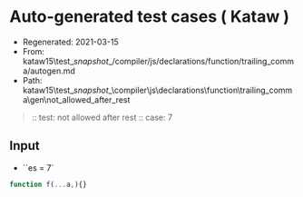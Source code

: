 # Auto-generated test cases ( Kataw )
- Regenerated: 2021-03-15
- From: kataw15\test\__snapshot__/compiler/js/declarations/function/trailing_comma/autogen.md
- Path: kataw15\test\__snapshot__\compiler\js\declarations\function\trailing_comma\gen\not_allowed_after_rest
> :: test: not allowed after rest
> :: case: 7
## Input
- ``es = 7`

`````js
function f(...a,){}
`````
